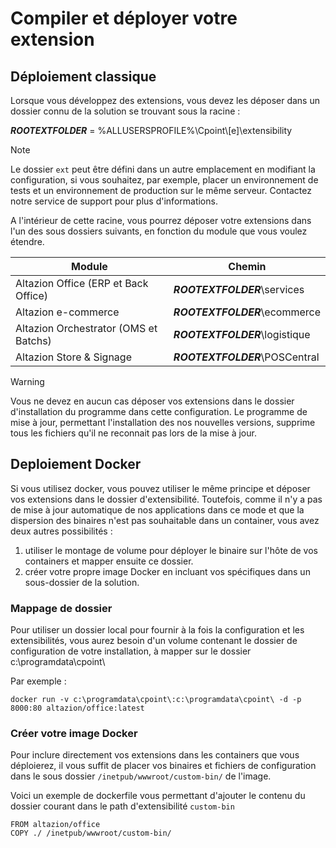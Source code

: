 # Compiler et déployer votre extension

## Déploiement classique 

Lorsque vous développez des extensions, vous devez les déposer dans un dossier connu de la solution se trouvant sous la racine : 

**$ROOTEXTFOLDER$** = %ALLUSERSPROFILE%\Cpoint\\\[e]\extensibility

> [!NOTE]
> Le dossier `ext` peut être défini dans un autre emplacement en modifiant la configuration, si vous souhaitez, par exemple, placer un environnement de tests et un environnement de production sur le même serveur. Contactez notre service de support pour plus d'informations.

A l'intérieur de cette racine, vous pourrez déposer votre extensions dans l'un des sous dossiers suivants, en fonction du module que vous voulez étendre.

Module|Chemin|
---|---|
Altazion Office (ERP et Back Office) | **$ROOTEXTFOLDER$**\services |
Altazion e-commerce | **$ROOTEXTFOLDER$**\ecommerce |
Altazion Orchestrator (OMS et Batchs) | **$ROOTEXTFOLDER$**\logistique |
Altazion Store & Signage | **$ROOTEXTFOLDER$**\POSCentral |

> [!WARNING]
> Vous ne devez en aucun cas déposer vos extensions dans le dossier d'installation du programme dans cette configuration. Le programme de mise à jour, permettant l'installation des nos nouvelles versions, supprime tous les fichiers qu'il ne reconnait pas lors de la mise à jour.

## Deploiement Docker

Si vous utilisez docker, vous pouvez utiliser le même principe et déposer vos extensions dans le dossier d'extensibilité. Toutefois, comme il n'y a pas de mise à jour automatique de nos applications dans ce mode et que la dispersion des binaires n'est pas souhaitable dans un container, vous avez deux autres possibilités :

1. utiliser le montage de volume pour déployer le binaire sur l'hôte de vos containers et mapper ensuite ce dossier. 
2. créer votre propre image Docker en incluant vos spécifiques dans un sous-dossier de la solution.

### Mappage de dossier

Pour utiliser un dossier local pour fournir à la fois la configuration et les extensibilités, vous aurez besoin d'un volume contenant le dossier de configuration de votre installation, à mapper sur le dossier c:\programdata\cpoint\

Par exemple :

`docker run -v c:\programdata\cpoint\:c:\programdata\cpoint\ -d -p 8000:80 altazion/office:latest`

### Créer votre image Docker

Pour inclure directement vos extensions dans les containers que vous déploierez, il vous suffit de placer vos binaires et fichiers de configuration dans le sous dossier `/inetpub/wwwroot/custom-bin/` de l'image.

Voici un exemple de dockerfile vous permettant d'ajouter le contenu du dossier courant dans le path d'extensibilité `custom-bin`

```text
FROM altazion/office
COPY ./ /inetpub/wwwroot/custom-bin/
```
